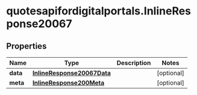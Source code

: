 # quotesapifordigitalportals.InlineResponse20067

## Properties

Name | Type | Description | Notes
------------ | ------------- | ------------- | -------------
**data** | [**InlineResponse20067Data**](InlineResponse20067Data.md) |  | [optional] 
**meta** | [**InlineResponse200Meta**](InlineResponse200Meta.md) |  | [optional] 


